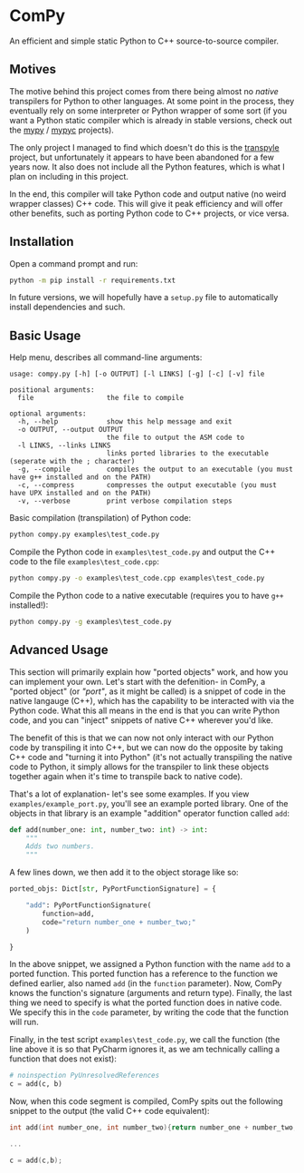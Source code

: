 # ComPy

An efficient and simple static Python to C++ source-to-source compiler.

## Motives

The motive behind this project comes from there being almost no _native_
transpilers for Python to other languages. At some point in the process,
they eventually rely on some interpreter or Python wrapper of some sort
(if you want a Python static compiler which is already in stable versions,
check out the [mypy](https://github.com/python/mypy) /
[mypyc](https://github.com/mypyc/mypyc) projects).

The only project I managed to find which doesn't do this is the
[transpyle](https://github.com/mbdevpl/transpyle/) project, but
unfortunately it appears to have been abandoned for a few years
now. It also does not include all the Python features, which is
what I plan on including in this project.

In the end, this compiler will take Python code and output native
(no weird wrapper classes) C++ code. This will give it peak
efficiency and will offer other benefits, such as porting Python
code to C++ projects, or vice versa.

## Installation

Open a command prompt and run:
```cmd
python -m pip install -r requirements.txt
```
In future versions, we will hopefully have a `setup.py` file
to automatically install dependencies and such.

## Basic Usage

Help menu, describes all command-line arguments:

```text
usage: compy.py [-h] [-o OUTPUT] [-l LINKS] [-g] [-c] [-v] file

positional arguments:
  file                  the file to compile

optional arguments:
  -h, --help            show this help message and exit
  -o OUTPUT, --output OUTPUT
                        the file to output the ASM code to
  -l LINKS, --links LINKS
                        links ported libraries to the executable (seperate with the ; character)
  -g, --compile         compiles the output to an executable (you must have g++ installed and on the PATH)
  -c, --compress        compresses the output executable (you must have UPX installed and on the PATH)
  -v, --verbose         print verbose compilation steps
```

Basic compilation (transpilation) of Python code:

```cmd
python compy.py examples\test_code.py
```

Compile the Python code in `examples\test_code.py` and output
the C++ code to the file `examples\test_code.cpp`:

```cmd
python compy.py -o examples\test_code.cpp examples\test_code.py
```

Compile the Python code to a native executable (requires you to have `g++` installed!):

```cmd
python compy.py -g examples\test_code.py
```

## Advanced Usage

This section will primarily explain how "ported objects"
work, and how you can implement your own. Let's start with the
defenition- in ComPy, a "ported object" (or _"port"_, as it
might be called) is a snippet of code in the native langauge
(C++), which has the capability to be interacted with via the
Python code. What this all means in the end is that you can
write Python code, and you can "inject" snippets of native C++
wherever you'd like.

The benefit of this is that we can now not only interact with
our Python code by transpiling it into C++, but we can now do
the opposite by taking C++ code and "turning it into Python"
(it's not actually transpiling the native code to Python, it
simply allows for the transpiler to link these objects together
again when it's time to transpile back to native code).

That's a lot of explanation- let's see some examples. If you
view `examples/example_port.py`, you'll see an example ported
library. One of the objects in that library is an example
"addition" operator function called `add`:

```python
def add(number_one: int, number_two: int) -> int:
	"""
	Adds two numbers.
	"""
```

A few lines down, we then add it to the object storage like so:

```python
ported_objs: Dict[str, PyPortFunctionSignature] = {

	"add": PyPortFunctionSignature(
		function=add,
		code="return number_one + number_two;"
	)

}
```

In the above snippet, we assigned a Python function with the
name `add` to a ported function. This ported function has a
reference to the function we defined earlier, also named
`add` (in the `function` parameter). Now, ComPy knows the
function's signature (arguments and return type). Finally,
the last thing we need to specify is what the ported
function does in native code. We specify this in the `code`
parameter, by writing the code that the function will run.

Finally, in the test script `examples\test_code.py`, we call
the function (the line above it is so that PyCharm ignores it,
as we am technically calling a function that does not exist):

```python
# noinspection PyUnresolvedReferences
c = add(c, b)
```

Now, when this code segment is compiled, ComPy spits out the
following snippet to the output (the valid C++ code equivalent):
```cpp
int add(int number_one, int number_two){return number_one + number_two;}

...

c = add(c,b);
```